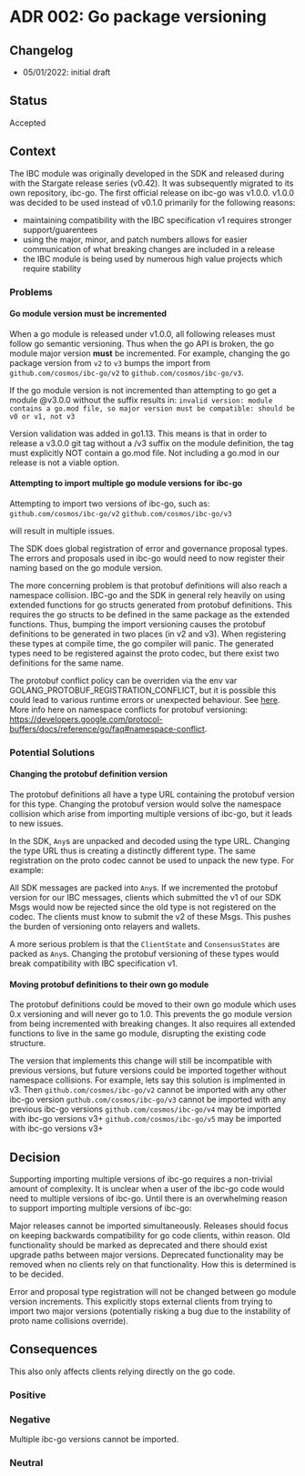 # ADR 002: Go package versioning

## Changelog
* 05/01/2022: initial draft

## Status

Accepted

## Context

The IBC module was originally developed in the SDK and released during with the Stargate release series (v0.42).
It was subsequently migrated to its own repository, ibc-go.
The first official release on ibc-go was v1.0.0. 
v1.0.0 was decided to be used instead of v0.1.0 primarily for the following reasons:
- maintaining compatibility with the IBC specification v1 requires stronger support/guarentees
- using the major, minor, and patch numbers allows for easier communication of what breaking changes are included in a release
- the IBC module is being used by numerous high value projects which require stability

### Problems

#### Go module version must be incremented

When a go module is released under v1.0.0, all following releases must follow go semantic versioning.
Thus when the go API is broken, the go module major version **must** be incremented. 
For example, changing the go package version from `v2` to `v3` bumps the import from `github.com/cosmos/ibc-go/v2` to `github.com/cosmos/ibc-go/v3`.

If the go module version is not incremented than attempting to go get a module @v3.0.0 without the suffix results in:
`invalid version: module contains a go.mod file, so major version must be compatible: should be v0 or v1, not v3`

Version validation was added in go1.13. This means is that in order to release a v3.0.0 git tag without a /v3 suffix on the module definition, the tag must explicitly NOT contain a go.mod file.
Not including a go.mod in our release is not a viable option.

#### Attempting to import multiple go module versions for ibc-go

Attempting to import two versions of ibc-go, such as:
`github.com/cosmos/ibc-go/v2`
`github.com/cosmos/ibc-go/v3`

will result in multiple issues. 

The SDK does global registration of error and governance proposal types. 
The errors and proposals used in ibc-go would need to now register their naming based on the go module version.

The more concerning problem is that protobuf definitions will also reach a namespace collision.
IBC-go and the SDK in general rely heavily on using extended functions for go structs generated from protobuf definitions.
This requires the go structs to be defined in the same package as the extended functions. 
Thus, bumping the import versioning causes the protobuf definitions to be generated in two places (in v2 and v3). 
When registering these types at compile time, the go compiler will panic.
The generated types need to be registered against the proto codec, but there exist two definitions for the same name.

The protobuf conflict policy can be overriden via the env var GOLANG_PROTOBUF_REGISTRATION_CONFLICT, but it is possible this could lead to various runtime errors or unexpected behaviour. See [here](https://github.com/protocolbuffers/protobuf-go/blob/master/reflect/protoregistry/registry.go#L46).
More info here on namespace conflicts for protobuf versioning: https://developers.google.com/protocol-buffers/docs/reference/go/faq#namespace-conflict.

### Potential Solutions

#### Changing the protobuf definition version

The protobuf definitions all have a type URL containing the protobuf version for this type. 
Changing the protobuf version would solve the namespace collision which arise from importing multiple versions of ibc-go, but it leads to new issues. 

In the SDK, `Any`s are unpacked and decoded using the type URL.
Changing the type URL thus is creating a distinctly different type. 
The same registration on the proto codec cannot be used to unpack the new type.
For example:

All SDK messages are packed into `Any`s. If we incremented the protobuf version for our IBC messages, clients which submitted the v1 of our SDK Msgs would now be rejected since the old type is not registered on the codec.
The clients must know to submit the v2 of these Msgs. This pushes the burden of versioning onto relayers and wallets.

A more serious problem is that the `ClientState` and `ConsensusStates` are packed as `Any`s. Changing the protobuf versioning of these types would break compatibility with IBC specification v1.

#### Moving protobuf definitions to their own go module

The protobuf definitions could be moved to their own go module which uses 0.x versioning and will never go to 1.0.
This prevents the go module version from being incremented with breaking changes.
It also requires all extended functions to live in the same go module, disrupting the existing code structure.

The version that implements this change will still be incompatible with previous versions, but future versions could be imported together without namespace collisions.
For example, lets say this solution is implmented in v3. Then
`github.com/cosmos/ibc-go/v2` cannot be imported with any other ibc-go version
`guthub.com/cosmos/ibc-go/v3` cannot be imported with any previous ibc-go versions
`github.com/cosmos/ibc-go/v4` may be imported with ibc-go versions v3+
`github.com/cosmos/ibc-go/v5` may be imported with ibc-go versions v3+

## Decision

Supporting importing multiple versions of ibc-go requires a non-trivial amount of complexity.
It is unclear when a user of the ibc-go code would need to multiple versions of ibc-go. 
Until there is an overwhelming reason to support importing multiple versions of ibc-go:

Major releases cannot be imported simultaneously. 
Releases should focus on keeping backwards compatibility for go code clients, within reason. 
Old functionality should be marked as deprecated and there should exist upgrade paths between major versions. 
Deprecated functionality may be removed when no clients rely on that functionality.
How this is determined is to be decided.

Error and proposal type registration will not be changed between go module version increments.
This explicitly stops external clients from trying to import two major versions (potentially risking a bug due to the instability of proto name collisions override).

## Consequences

This also only affects clients relying directly on the go code. 

### Positive

### Negative

Multiple ibc-go versions cannot be imported.

### Neutral

